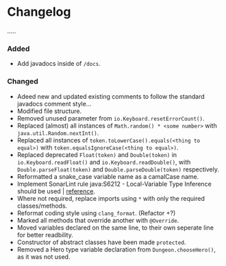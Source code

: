 # Changelog

.....

### Added

- Add javadocs inside of `/docs`.

### Changed

- Adeed new and updated existing comments to follow the standard javadocs comment style...
- Modified file structure.
- Removed unused parameter from `io.Keyboard.resetErrorCount()`.
- Replaced (almost) all instances of `Math.random() * <some number>` with `java.util.Random.nextInt()`.
- Replaced all instances of `token.toLowerCase().equals(<thing to equal>)` with `token.equalsIgnoreCase(<thing to equal>)`.
- Replaced deprecated `Float(token)` and `Double(token)` in `io.Keyboard.readFloat()` and `io.Keyboard.readDouble()`, with `Double.parseFloat(token)` and `Double.parseDouble(token)` respectively.
- Reformatted a snake_case variable name as a camalCase name.
- Implement SonarLint rule java:S6212 - Local-Variable Type Inference should be used | [reference](https://rules.sonarsource.com/java/type/Code%20Smell/RSPEC-6212?search=Local-Variable%20Type%20Inference%20should%20be%20used).
- Where not required, replace imports using `*` with only the required classes/methods.
- Reformat coding style using `clang_format`. (Refactor +?)
- Marked all methods that override another with `@Override`. 
- Moved variables declared on the same line, to their own seperate line for better readbility.
- Constructor of abstract classes have been made `protected`.
- Removed a Hero type variable declaration from `Dungeon.chooseHero()`, as it was not used.
